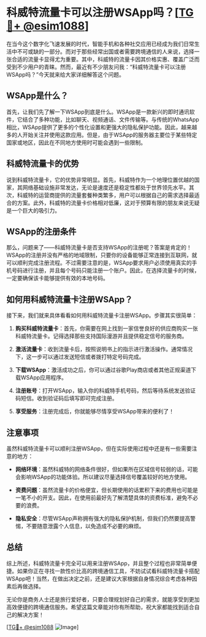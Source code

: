 # 科威特流量卡可以注册WSApp吗？[[TG💪+ @esim1088](https://t.me/s/esim1088)]

在当今这个数字化飞速发展的时代，智能手机和各种社交应用已经成为我们日常生活中不可或缺的一部分。而对于那些经常出国或者需要跨境通信的人来说，选择一张合适的流量卡显得尤为重要。其中，科威特的流量卡因其价格实惠、覆盖广泛而受到不少用户的青睐。然而，最近有不少朋友问我：“科威特流量卡可以注册WSApp吗？”今天就来给大家详细解答这个问题。

## WSApp是什么？

首先，让我们先了解一下WSApp到底是什么。WSApp是一款新兴的即时通讯软件，它结合了多种功能，比如聊天、视频通话、文件传输等。与传统的WhatsApp相比，WSApp提供了更多的个性化设置和更强大的隐私保护功能。因此，越来越多的人开始关注并使用这款应用。但是，由于WSApp的服务器主要位于某些特定国家或地区，因此在不同地方使用时可能会遇到一些限制。

## 科威特流量卡的优势

说到科威特流量卡，它的优势非常明显。首先，科威特作为一个地理位置优越的国家，其网络基础设施非常发达，无论是速度还是稳定性都处于世界领先水平。其次，科威特的运营商提供的流量套餐种类繁多，用户可以根据自己的需求选择最适合的方案。此外，科威特的流量卡价格相对低廉，这对于预算有限的朋友来说无疑是一个巨大的吸引力。

## WSApp的注册条件

那么，问题来了——科威特流量卡是否支持WSApp的注册呢？答案是肯定的！WSApp的注册并没有严格的地域限制，只要你的设备能够正常连接到互联网，就可以顺利完成注册流程。不过需要注意的是，WSApp要求用户必须使用真实的手机号码进行注册，并且每个号码只能注册一个账户。因此，在选择流量卡的时候，一定要确保该卡能够提供有效的本地号码。

## 如何用科威特流量卡注册WSApp？

接下来，我们就来具体看看如何用科威特流量卡注册WSApp。步骤其实很简单：

1. **购买科威特流量卡**：首先，你需要在网上找到一家信誉良好的供应商购买一张科威特流量卡。记得选择那些支持国际漫游并且提供稳定信号的服务商。
   
2. **激活流量卡**：收到流量卡后，按照说明书上的指示进行激活操作。通常情况下，这一步可以通过发送短信或者拨打特定号码完成。

3. **下载WSApp**：激活成功之后，你可以通过谷歌Play商店或者其他正规渠道下载WSApp应用程序。

4. **注册账号**：打开WSApp，输入你的科威特手机号码，然后等待系统发送验证码短信。收到验证码后填写即可完成注册。

5. **享受服务**：注册完成后，你就能够尽情享受WSApp带来的便利了！

## 注意事项

虽然科威特流量卡可以顺利注册WSApp，但在实际使用过程中还是有一些需要注意的地方：

- **网络环境**：虽然科威特的网络条件很好，但如果所在区域信号较弱的话，可能会影响WSApp的功能体验。所以建议尽量选择信号覆盖较好的地方使用。

- **资费问题**：虽然流量卡的价格便宜，但长期使用的话累积下来的费用也可能是一笔不小的开支。因此，在使用前最好先了解清楚具体的资费标准，避免不必要的浪费。

- **隐私安全**：尽管WSApp声称拥有强大的隐私保护机制，但我们仍然要提高警惕，不要随意泄露个人信息，以免造成不必要的麻烦。

## 总结

综上所述，科威特流量卡完全可以用来注册WSApp，并且整个过程也非常简单便捷。如果你正在寻找一款性价比高的跨境通信工具，不妨试试看科威特流量卡搭配WSApp吧！当然，在做出决定之前，还是建议大家根据自身情况综合考虑各种因素后再做选择。

无论你是商务人士还是旅行爱好者，只要合理规划好自己的需求，就能享受到更加高效便捷的跨境通信服务。希望这篇文章能对你有所帮助，祝大家都能找到适合自己的解决方案！

[[TG💪+ @esim1088](https://t.me/s/esim1088) ![Image](https://i.postimg.cc/4NQfJmqS/Snipaste-2025-05-13-00-14-12.png)]